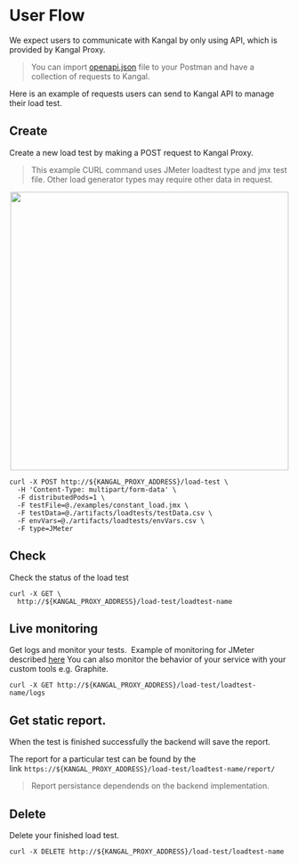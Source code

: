 # User Flow

We expect users to communicate with Kangal by only using API, which is provided by Kangal Proxy.

> You can import [openapi.json](/openapi.json) file to your Postman and have a collection of requests to Kangal.

Here is an example of requests users can send to Kangal API to manage their load test.

## Create 
Create a new load test by making a POST request to Kangal Proxy.
> This example CURL command uses JMeter loadtest type and jmx test file.
> Other load generator types may require other data in request.
<p align="center"><img src="/jmeter/images/sending_request_postman.png" height="500"></p>

```
curl -X POST http://${KANGAL_PROXY_ADDRESS}/load-test \
  -H 'Content-Type: multipart/form-data' \
  -F distributedPods=1 \
  -F testFile=@./examples/constant_load.jmx \
  -F testData=@./artifacts/loadtests/testData.csv \
  -F envVars=@./artifacts/loadtests/envVars.csv \
  -F type=JMeter
```
## Check 
Check the status of the load test

```
curl -X GET \
  http://${KANGAL_PROXY_ADDRESS}/load-test/loadtest-name
```

## Live monitoring
Get logs and monitor your tests. 
Example of monitoring for JMeter described [here](/jmeter/Reporting-in-JMeter.md#live-metrics-reporting)
You can also monitor the behavior of your service with your custom tools e.g. Graphite.

```
curl -X GET http://${KANGAL_PROXY_ADDRESS}/load-test/loadtest-name/logs
```

## Get static report. 
When the test is finished successfully the backend will save the report.

The report for a particular test can be found by the link `https://${KANGAL_PROXY_ADDRESS}/load-test/loadtest-name/report/`

> Report persistance dependends on the backend implementation.

## Delete 
Delete your finished load test.

```
curl -X DELETE http://${KANGAL_PROXY_ADDRESS}/load-test/loadtest-name
```
